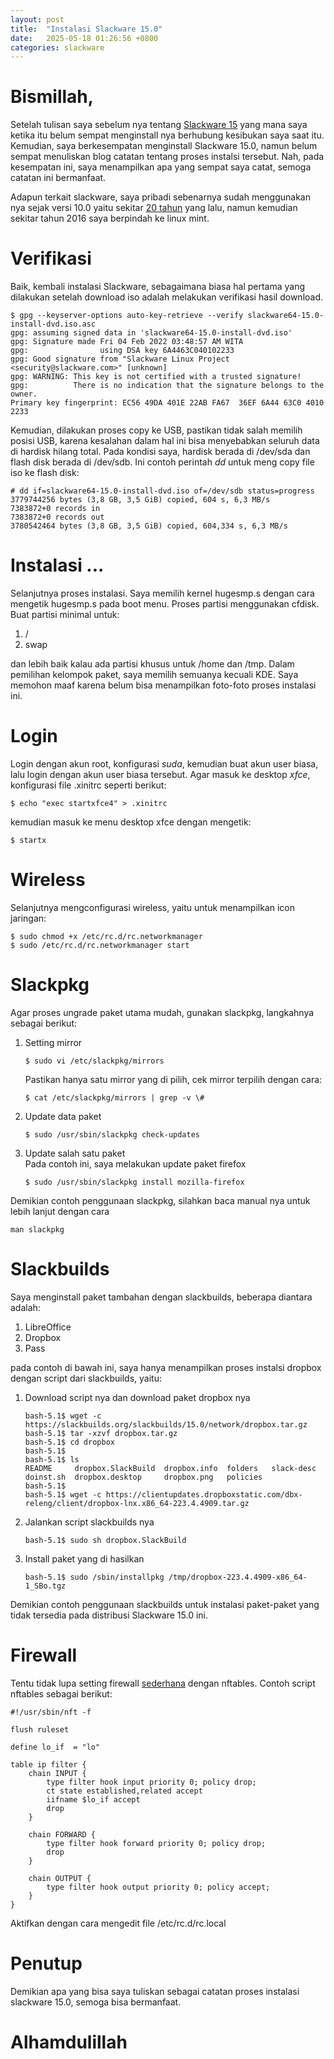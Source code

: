 ```yaml
---
layout: post
title:  "Instalasi Slackware 15.0"
date:   2025-05-18 01:26:56 +0800
categories: slackware
---
```


# Bismillah,

Setelah tulisan saya sebelum nya tentang [Slackware 15](http://muntaza.github.io/linux/2022/05/07/slackware-15-0.html) yang mana
saya ketika itu belum sempat menginstall nya berhubung kesibukan saya saat itu. Kemudian, saya berkesempatan menginstall
Slackware 15.0, namun belum sempat menuliskan blog catatan tentang proses instalsi tersebut. Nah, pada kesempatan ini, saya 
menampilkan apa yang sempat saya catat, semoga catatan ini bermanfaat.

Adapun terkait slackware, saya pribadi sebenarnya sudah menggunakan nya sejak versi 10.0 yaitu sekitar
[20 tahun](https://www.mail-archive.com/tanya-jawab@linux.or.id/msg24560.html) yang lalu, 
namun kemudian sekitar tahun 2016 saya berpindah ke linux mint.

# Verifikasi 

Baik, kembali instalasi Slackware, sebagaimana biasa hal pertama yang dilakukan setelah download iso adalah
melakukan verifikasi hasil download.

```text
$ gpg --keyserver-options auto-key-retrieve --verify slackware64-15.0-install-dvd.iso.asc 
gpg: assuming signed data in 'slackware64-15.0-install-dvd.iso'
gpg: Signature made Fri 04 Feb 2022 03:48:57 AM WITA
gpg:                using DSA key 6A4463C040102233
gpg: Good signature from "Slackware Linux Project <security@slackware.com>" [unknown]
gpg: WARNING: This key is not certified with a trusted signature!
gpg:          There is no indication that the signature belongs to the owner.
Primary key fingerprint: EC56 49DA 401E 22AB FA67  36EF 6A44 63C0 4010 2233
```

Kemudian, dilakukan proses copy ke USB, pastikan tidak salah memilih posisi USB, karena kesalahan 
dalam hal ini bisa menyebabkan seluruh data di hardisk hilang total. Pada kondisi saya, hardisk berada
di /dev/sda dan flash disk berada di /dev/sdb. Ini contoh perintah *dd* untuk meng copy file iso
ke flash disk:

```text
# dd if=slackware64-15.0-install-dvd.iso of=/dev/sdb status=progress
3779744256 bytes (3,8 GB, 3,5 GiB) copied, 604 s, 6,3 MB/s 
7383872+0 records in
7383872+0 records out
3780542464 bytes (3,8 GB, 3,5 GiB) copied, 604,334 s, 6,3 MB/s
```

# Instalasi ...

Selanjutnya proses instalasi. Saya memilih kernel hugesmp.s dengan cara mengetik hugesmp.s pada
boot menu. Proses partisi menggunakan cfdisk. Buat partisi minimal untuk:
1. /
2. swap

dan lebih baik kalau ada partisi khusus untuk /home dan /tmp. Dalam pemilihan kelompok paket, saya 
memilih semuanya kecuali KDE. Saya memohon maaf karena belum bisa menampilkan foto-foto proses instalasi
ini.

# Login

Login dengan akun root, konfigurasi *suda*, kemudian buat akun user biasa, lalu login dengan akun user biasa tersebut.
Agar masuk ke desktop *xfce*, konfigurasi file .xinitrc seperti berikut:

```text
$ echo "exec startxfce4" > .xinitrc
```

kemudian masuk ke menu desktop xfce dengan mengetik:

```text
$ startx 
```

# Wireless

Selanjutnya mengconfigurasi wireless, yaitu untuk menampilkan icon jaringan:

```text
$ sudo chmod +x /etc/rc.d/rc.networkmanager
$ sudo /etc/rc.d/rc.networkmanager start 
```

# Slackpkg

Agar proses ungrade paket utama mudah, gunakan slackpkg, langkahnya sebagai berikut:
1. Setting mirror  
    ```text
    $ sudo vi /etc/slackpkg/mirrors
    ```
    Pastikan hanya satu mirror yang di pilih, cek mirror terpilih dengan cara:
    ```text
    $ cat /etc/slackpkg/mirrors | grep -v \#
    ```

2. Update data paket      
    ```text
    $ sudo /usr/sbin/slackpkg check-updates
    ```

3. Update salah satu paket    
    Pada contoh ini, saya melakukan update paket firefox
    ```text
    $ sudo /usr/sbin/slackpkg install mozilla-firefox
    ```

Demikian contoh penggunaan slackpkg, silahkan baca manual nya untuk lebih lanjut dengan cara
```text
man slackpkg
```

# Slackbuilds

Saya menginstall paket tambahan dengan slackbuilds, beberapa diantara adalah:
1. LibreOffice 
2. Dropbox
3. Pass

pada contoh di bawah ini, saya hanya menampilkan proses instalsi dropbox dengan script dari slackbuilds, yaitu:
1. Download script nya dan download paket dropbox nya
    ```text
    bash-5.1$ wget -c https://slackbuilds.org/slackbuilds/15.0/network/dropbox.tar.gz
    bash-5.1$ tar -xzvf dropbox.tar.gz
    bash-5.1$ cd dropbox
    bash-5.1$ 
    bash-5.1$ ls
    README	   dropbox.SlackBuild  dropbox.info  folders   slack-desc
    doinst.sh  dropbox.desktop     dropbox.png   policies
    bash-5.1$ 
    bash-5.1$ wget -c https://clientupdates.dropboxstatic.com/dbx-releng/client/dropbox-lnx.x86_64-223.4.4909.tar.gz
    ```

2. Jalankan script slackbuilds nya
    ```text
    bash-5.1$ sudo sh dropbox.SlackBuild
    ```

3. Install paket yang di hasilkan
    ```text
    bash-5.1$ sudo /sbin/installpkg /tmp/dropbox-223.4.4909-x86_64-1_SBo.tgz
    ```

Demikian contoh penggunaan slackbuilds untuk instalasi paket-paket yang tidak tersedia pada distribusi Slackware 15.0 ini.

# Firewall

Tentu tidak lupa setting firewall [sederhana](http://muntaza.github.io/nftables/2019/12/15/nftables-01.html) dengan nftables. 
Contoh script nftables sebagai berikut:

```text
#!/usr/sbin/nft -f

flush ruleset

define lo_if  = "lo"

table ip filter {
	chain INPUT {
		type filter hook input priority 0; policy drop;
		ct state established,related accept
		iifname $lo_if accept
		drop
	}

	chain FORWARD {
		type filter hook forward priority 0; policy drop;
		drop
	}

	chain OUTPUT {
		type filter hook output priority 0; policy accept;
	}
}
```

Aktifkan dengan cara mengedit file /etc/rc.d/rc.local

# Penutup

Demikian apa yang bisa saya tuliskan sebagai catatan proses instalasi slackware 15.0, semoga bisa bermanfaat.

# Alhamdulillah
